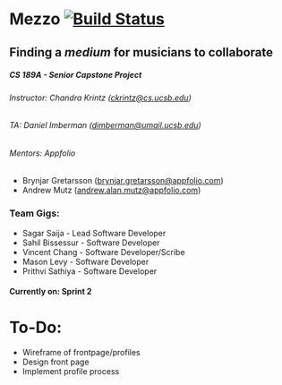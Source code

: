 # Mezzo [![Build Status](https://magnum.travis-ci.com/Styxx/INTERNAL-CS189A.svg?token=pQvxcmrbHMs3QsSaUN6U&branch=master)](https://magnum.travis-ci.com/Styxx/INTERNAL-CS189A)
## Finding a _medium_ for musicians to collaborate
##### CS 189A - Senior Capstone Project
###### Instructor: Chandra Krintz (ckrintz@cs.ucsb.edu)
###### TA: Daniel Imberman (dimberman@umail.ucsb.edu)
###### Mentors: *Appfolio* 
- Brynjar Gretarsson (brynjar.gretarsson@appfolio.com)
- Andrew Mutz (andrew.alan.mutz@appfolio.com)

### Team Gigs:
- Sagar Saija - Lead Software Developer
- Sahil Bissessur - Software Developer
- Vincent Chang - Software Developer/Scribe
- Mason Levy - Software Developer
- Prithvi Sathiya - Software Developer

#### Currently on: Sprint 2

# To-Do:
- Wireframe of frontpage/profiles
- Design front page
- Implement profile process
